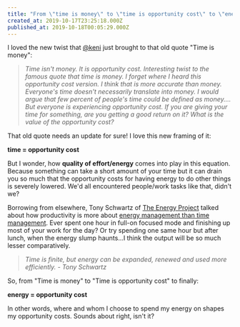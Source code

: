 ```yaml
---
title: "From \"time is money\" to \"time is opportunity cost\" to \"energy is opportunity cost\"?"
created_at: 2019-10-17T23:25:18.000Z
published_at: 2019-10-18T00:05:29.000Z
---
```

I loved the new twist that [@keni](https://200wordsaday.com/words/time-270505d7aba228fad3) just brought to that old quote "Time is money":

  

> _Time isn't money. It is opportunity cost. Interesting twist to the famous quote that time is money. I forget where I heard this opportunity cost version. I think that is more accurate than money. Everyone's time doesn't necessarily translate into money. I would argue that few percent of people's time could be defined as money.... But everyone is experiencing opportunity cost. If you are giving your time for something, are you getting a good return on it? What is the value of the opportunity cost?_

  

That old quote needs an update for sure! I love this new framing of it: 

  

**time = opportunity cost**

  

But I wonder, how **quality of effort/energy** comes into play in this equation. Because something can take a short amount of your time but it can drain you so much that the opportunity costs for having energy to do other things is severely lowered. We'd all encountered people/work tasks like that, didn't we?

  

Borrowing from elsewhere, Tony Schwartz of [The Energy Project](https://theenergyproject.com/) talked about how productivity is more about [energy management than time management](https://hbr.org/2007/10/manage-your-energy-not-your-time). Ever spent one hour in full-on focused mode and finishing up most of your work for the day? Or try spending one same hour but after lunch, when the energy slump haunts...I think the output will be so much lesser comparatively. 

  

> _Time is finite, but energy can be expanded, renewed and used more efficiently. - Tony Schwartz_

  

So, from "Time is money" to "Time is opportunity cost" to finally:

  

**energy = opportunity cost**

  

In other words, where and whom I choose to spend my energy on shapes my opportunity costs. Sounds about right, isn't it?
